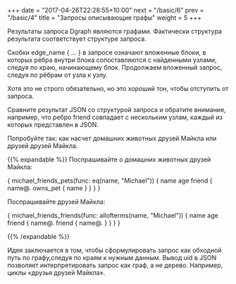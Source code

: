 +++
date =  "2017-04-26T22:28:55+10:00"
next = "/basic/6"
prev = "/basic/4"
title = "Запросы описывающие графы"
weight = 5
+++

Результаты запроса Dgraph являются графами. Фактически структура результата соответствует структуре запроса.

Скобки edge_name { ... } в запросе означают вложенные блоки, в которых рёбра внутри блока сопоставляются с найденными узлами, следуя по краю, начинающему блок. Продолжаем вложенный запрос, следуя по рёбрам от узла к узлу.

Хотя это не строго обязательно, но это хороший тон, чтобы отступить от запроса.

Сравните результат JSON со структурой запроса и обратите внимание, например, что ребро friend совпадает с нескольким узлам, каждый из которых представлен в JSON.

Попробуйте так: как насчет домашних животных друзей Майкла или друзей друзей Майкла.

{{% expandable %}} Поспрашивайте о домашних животных друзей Майкла:

{
  michael_friends_pets(func: eq(name, "Michael")) {
    name
    age
    friend {
      name@.
      owns_pet {
        name
      }
    }
  }
}

Поспрашивайте друзей Майкла:

{
  michael_friends_friends(func: allofterms(name, "Michael")) {
    name
    age
    friend {
      name@.
      friend {
        name@.
      }
    }
  }
}

{{% /expandable %}}

Идея заключается в том, чтобы сформулировать запрос как обходной путь по графу,следуя по краям к нужным данным. Вывод uid в JSON позволяет интерпретировать запрос как граф, а не дерево. Например, циклы «‎друзья друзей Майкла».
